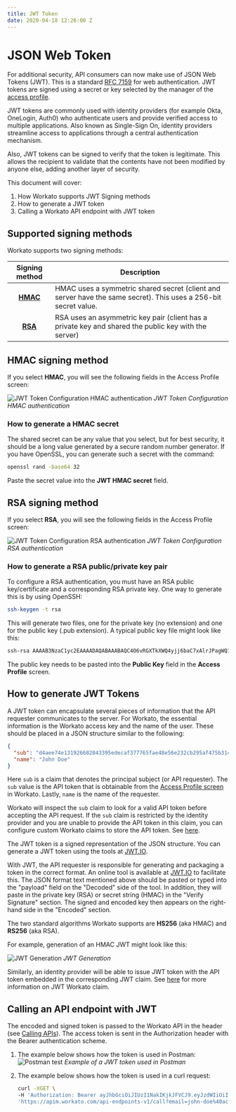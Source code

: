 ```yaml
---
title: JWT Token
date: 2020-04-18 12:26:00 Z
---
```


# JSON Web Token

For additional security, API consumers can now make use of JSON Web Tokens (JWT). This is a standard [RFC 7159](https://tools.ietf.org/html/rfc7519) for web authentication. JWT tokens are signed using a secret or key selected by the manager of the [access profile](/api-mgmt/api-client-mgmt.md#access-profile).

JWT tokens are commonly used with identity providers (for example Okta, OneLogin, Auth0) who authenticate users and provide verified access to multiple applications. Also known as Single-Sign On, identity providers streamline access to applications through a central authentication mechanism.

Also, JWT tokens can be signed to verify that the token is legitimate. This allows the recipient to validate that the contents have not been modified by anyone else, adding another layer of security.

This document will cover:
1. How Workato supports JWT Signing methods
2. How to generate a JWT token
3. Calling a Workato API endpoint with JWT token

## Supported signing methods

Workato supports two signing methods:

| Signing method | Description |
| :------------: | ----------- |
| [**HMAC**](#hmac-signing-method) | HMAC uses a symmetric shared secret (client and server have the same secret). This uses a 256-bit secret value. |
| [**RSA**](#rsa-signing-method)   | RSA uses an asymmetric key pair (client has a private key and shared the public key with the server) |

## HMAC signing method

If you select **HMAC**, you will see the following fields in the Access Profile screen:

![JWT Token Configuration HMAC authentication](~@img/api-mgmt/jwt-token-config-hmac.png)
*JWT Token Configuration HMAC authentication*

### How to generate a HMAC secret

The shared secret can be any value that you select, but for best security, it should be a long value generated by a secure random number generator. If you have OpenSSL, you can generate such a secret with the command:

```bash
openssl rand -base64 32
```

Paste the secret value into the **JWT HMAC secret** field.

## RSA signing method

If you select **RSA**, you will see the following fields in the Access Profile screen:

![JWT Token Configuration RSA authentication](~@img/api-mgmt/jwt-token-config-rsa.png)
*JWT Token Configuration RSA authentication*

### How to generate a RSA public/private key pair

To configure a RSA authentication, you must have an RSA public key/certificate and a corresponding RSA private key. One way to generate this is by using OpenSSH:

```bash
ssh-keygen -t rsa
```

This will generate two files, one for the private key (no extension) and one for the public key (.pub extension). A typical public key file might look like this:

```bash
ssh-rsa AAAAB3NzaC1yc2EAAAADAQABAAABAQC4O6vRGXTkXWQ4yjj6baC7xAlrJPagWQ1WgI7RBUfk5PRPyD88Lp1vqe0CqshOIEeIVca3mD+W0YtJGlu4IaFh2gIC0W2lQY+3yXkzw2IQvnK1jjzxLJ6Dho7Vh3kLVqlmDB0ABdFhoU+vZf19AnLMqGhmu81xXoutK89MJAfvGFWbZ/zfM/yl9aqTOVrEJFpUxloL2IY/EAiUqblRTH5KWtimetEPF8VG3hu/YeU/5/CzPGZaLKUOcO3k0A6a6iIA2ruV180QN0FmgrCUsQ6oA6vWZsY1LuJm3bnLv7KJApR+WYqp7OCMlhk67N7zxkbZqNb2+eyUCx7E2SFCjFkR jdart@bear
```

The public key needs to be pasted into the **Public Key** field in the **Access Profile** screen.

## How to generate JWT Tokens

A JWT token can encapsulate several pieces of information that the API requester communicates to the server. For Workato, the essential information is the Workato access key and the name of the user. These should be placed in a JSON structure similar to the following:

```json
{
  "sub": "d4aee74e131926682043395edecaf377765fae48e56e232cb295af475b314545",
  "name": "John Doe"
}
```

Here `sub` is a claim that denotes the principal subject (or API requester). The `sub` value is the API token that is obtainable from the [Access Profile screen](/api-mgmt/api-client-mgmt.md#access-profile) in Workato. Lastly, `name` is the name of the requester.

Workato will inspect the `sub` claim to look for a valid API token before accepting the API request. If the `sub` claim is restricted by the identity provider and you are unable to provide the API token in this claim, you can configure custom Workato claims to store the API token. See [here](/api-mgmt/jwt-workato-claim.md).

The JWT token is a signed representation of the JSON structure. You can generate a JWT token using the tools at [JWT.IO](https://jwt.io/).

With JWT, the API requester is responsible for generating and packaging a token in the correct format. An online tool is available at [JWT.IO](https://jwt.io/) to facilitate this. The JSON format text mentioned above should be pasted or typed into the "payload" field on the "Decoded" side of the tool. In addition, they will paste in the private key (RSA) or secret string (HMAC) in the "Verify Signature" section. The signed and encoded key then appears on the right-hand side in the "Encoded" section.

The two standard algorithms Workato supports are **HS256** (aka HMAC) and **RS256** (aka RSA).

For example, generation of an HMAC JWT might look like this:

![JWT Generation](~@img/api-mgmt/jwt-generation.png)
*JWT Generation*

Similarly, an identity provider will be able to issue JWT token with the API token embedded in the corresponding JWT claim. See [here](/api-mgmt/jwt-workato-claim.md) for more information on JWT Workato claim.

## Calling an API endpoint with JWT

The encoded and signed token is passed to the Workato API in the header (see [Calling APIs](/api-mgmt/calling-apis.md)). The access token is sent in the Authorization header with the Bearer authentication scheme.

1. The example below shows how the token is used in Postman:
   ![Postman test](~@img/api-mgmt/postman-eg.png)
   *Example of a JWT token used in Postman*

2. The example below shows how the token is used in a curl request:
   ```bash
   curl -XGET \
   -H 'Authorization: Bearer ayJhbGciOiJIUzI1NakIKjkJFVCJ9.eyJzdWIiOiI4OJSIFMLLdkZTY0ZWZkNDY1MTcyMjk2MDA2ZTlmNDEwNGEzOGJmMDAzZTk0YmYyYzRiMzhjYzg3ZDgwYjU0ODk1IiwibmFtZSI6os9fvaG4gRG9lIn0.D_ZHmYZkbRAFQeL' \
   'https://apim.workato.com/api-endpoints-v1/call?email=john-doe%40acme.com'
   ```
